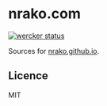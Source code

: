 # nrako.com

[![wercker status](https://app.wercker.com/status/8855d92005c5cba926ab1a392949f822 "wercker status")](https://app.wercker.com/project/bykey/8855d92005c5cba926ab1a392949f822)

Sources for [nrako.github.io](https://github.com/nrako/nrako.github.io).

## Licence

MIT
